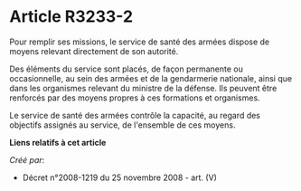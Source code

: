 # Article R3233-2

Pour remplir ses missions, le service de santé des armées dispose de moyens relevant directement de son autorité.

Des éléments du service sont placés, de façon permanente ou occasionnelle, au sein des armées et de la gendarmerie nationale,
ainsi que dans les organismes relevant du ministre de la défense. Ils peuvent être renforcés par des moyens propres à ces
formations et organismes.

Le service de santé des armées contrôle la capacité, au regard des objectifs assignés au service, de l'ensemble de ces
moyens.

**Liens relatifs à cet article**

_Créé par_:

  - Décret n°2008-1219 du 25 novembre 2008 - art. (V)
